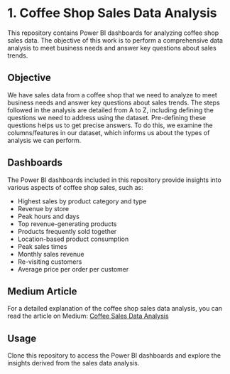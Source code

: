 # 1. Coffee Shop Sales Data Analysis

This repository contains Power BI dashboards for analyzing coffee shop sales data. The objective of this work is to perform a comprehensive data analysis to meet business needs and answer key questions about sales trends.

## Objective
We have sales data from a coffee shop that we need to analyze to meet business needs and answer key questions about sales trends. The steps followed in the analysis are detailed from A to Z, including defining the questions we need to address using the dataset. Pre-defining these questions helps us to get precise answers. To do this, we examine the columns/features in our dataset, which informs us about the types of analysis we can perform.

## Dashboards
The Power BI dashboards included in this repository provide insights into various aspects of coffee shop sales, such as:
- Highest sales by product category and type
- Revenue by store
- Peak hours and days
- Top revenue-generating products
- Products frequently sold together
- Location-based product consumption
- Peak sales times
- Monthly sales revenue
- Re-visiting customers
- Average price per order per customer

## Medium Article
For a detailed explanation of the coffee shop sales data analysis, you can read the article on Medium: [Coffee Sales Data Analysis](https://medium.com/@psharma0880/coffee-sales-data-analysis-8d887ea8d1f6)

## Usage
Clone this repository to access the Power BI dashboards and explore the insights derived from the sales data analysis.

